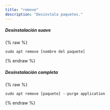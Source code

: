 ```yaml
---
title: "remove"
description: "Desinstala paquetes."
---
```

##### Desinstalación suave

{% raw %}
~~~liquid
sudo apt remove [nombre del paquete]
~~~
{% endraw %}

##### Desinstalación completa

{% raw %}
~~~liquid
sudo apt remove [paquete] --purge application
~~~
{% endraw %}
